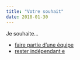 ```yaml
---
title: "Votre souhait"
date: 2018-01-30
---
```


Je souhaite…

- [faire partie d’une équipe](1/)
- [rester indépendant·e](2/)

